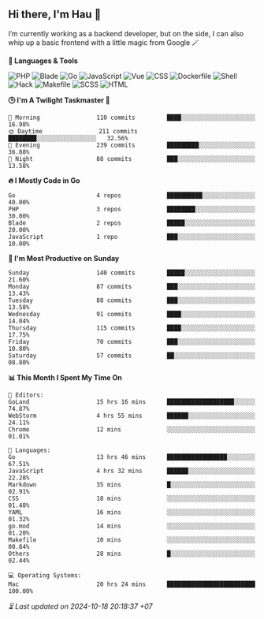 ## Hi there, I'm Hau 👋
I’m currently working as a backend developer, but on the side, I can also whip up a basic frontend with a little magic from Google 🪄

<!--START_SECTION:readme-stats-->
**💬 Languages & Tools**

![PHP](https://img.shields.io/badge/PHP-64.69%25-4F5D95?&logo=PHP&labelColor=151b23)
![Blade](https://img.shields.io/badge/Blade-26.12%25-f7523f?&logo=Blade&labelColor=151b23)
![Go](https://img.shields.io/badge/Go-04.95%25-00ADD8?&logo=Go&labelColor=151b23)
![JavaScript](https://img.shields.io/badge/JavaScript-02.38%25-f1e05a?&logo=JavaScript&labelColor=151b23)
![Vue](https://img.shields.io/badge/Vue-01.20%25-41b883?&logo=Vue&labelColor=151b23)
![CSS](https://img.shields.io/badge/CSS-00.29%25-563d7c?&logo=CSS&labelColor=151b23)
![Dockerfile](https://img.shields.io/badge/Dockerfile-00.12%25-384d54?&logo=Dockerfile&labelColor=151b23)
![Shell](https://img.shields.io/badge/Shell-00.09%25-89e051?&logo=Shell&labelColor=151b23)
![Hack](https://img.shields.io/badge/Hack-00.07%25-878787?&logo=Hack&labelColor=151b23)
![Makefile](https://img.shields.io/badge/Makefile-00.06%25-427819?&logo=Makefile&labelColor=151b23)
![SCSS](https://img.shields.io/badge/SCSS-00.02%25-c6538c?&logo=SCSS&labelColor=151b23)
![HTML](https://img.shields.io/badge/HTML-00.01%25-e34c26?&logo=HTML&labelColor=151b23)


**🕒 I'm A Twilight Taskmaster 🌆**

```text
🌅 Morning                110 commits         ████░░░░░░░░░░░░░░░░░░░░░   16.98%
🌞 Daytime                211 commits         ████████░░░░░░░░░░░░░░░░░   32.56%
🌆 Evening                239 commits         █████████░░░░░░░░░░░░░░░░   36.88%
🌙 Night                  88 commits          ███░░░░░░░░░░░░░░░░░░░░░░   13.58%
```

**🔥 I Mostly Code in Go**

```text
Go                       4 repos             ██████████░░░░░░░░░░░░░░░   40.00%
PHP                      3 repos             ████████░░░░░░░░░░░░░░░░░   30.00%
Blade                    2 repos             █████░░░░░░░░░░░░░░░░░░░░   20.00%
JavaScript               1 repo              ███░░░░░░░░░░░░░░░░░░░░░░   10.00%
```

**📅 I'm Most Productive on Sunday**

```text
Sunday                   140 commits         █████░░░░░░░░░░░░░░░░░░░░   21.60%
Monday                   87 commits          ███░░░░░░░░░░░░░░░░░░░░░░   13.43%
Tuesday                  88 commits          ███░░░░░░░░░░░░░░░░░░░░░░   13.58%
Wednesday                91 commits          ████░░░░░░░░░░░░░░░░░░░░░   14.04%
Thursday                 115 commits         ████░░░░░░░░░░░░░░░░░░░░░   17.75%
Friday                   70 commits          ███░░░░░░░░░░░░░░░░░░░░░░   10.80%
Saturday                 57 commits          ██░░░░░░░░░░░░░░░░░░░░░░░   08.80%
```

**📊 This Month I Spent My Time On**

```text
📝 Editors:
GoLand                   15 hrs 16 mins      ███████████████████░░░░░░   74.87%
WebStorm                 4 hrs 55 mins       ██████░░░░░░░░░░░░░░░░░░░   24.11%
Chrome                   12 mins             ░░░░░░░░░░░░░░░░░░░░░░░░░   01.01%

💬 Languages:
Go                       13 hrs 46 mins      █████████████████░░░░░░░░   67.51%
JavaScript               4 hrs 32 mins       ██████░░░░░░░░░░░░░░░░░░░   22.28%
Markdown                 35 mins             █░░░░░░░░░░░░░░░░░░░░░░░░   02.91%
CSS                      18 mins             ░░░░░░░░░░░░░░░░░░░░░░░░░   01.48%
YAML                     16 mins             ░░░░░░░░░░░░░░░░░░░░░░░░░   01.32%
go.mod                   14 mins             ░░░░░░░░░░░░░░░░░░░░░░░░░   01.20%
Makefile                 10 mins             ░░░░░░░░░░░░░░░░░░░░░░░░░   00.84%
Others                   28 mins             █░░░░░░░░░░░░░░░░░░░░░░░░   02.44%

💻 Operating Systems:
Mac                      20 hrs 24 mins      █████████████████████████   100.00%
```



*⏳ Last updated on 2024-10-18 20:18:37 +07*
<!--END_SECTION:readme-stats-->
